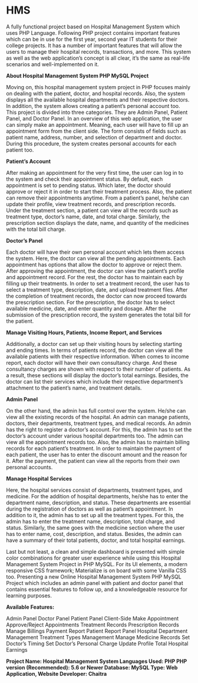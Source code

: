 # HMS
A fully functional project based on  Hospital Management System which uses PHP Language. Following PHP project contains important features which can be in use for the first year, second year IT students for their college projects. It has a number of important features that will allow the users to manage their hospital records, transactions, and more. This system as well as the  web application’s concept is all clear, it’s the same as real-life scenarios and well-implemented on it.

**About Hospital Management System PHP MySQL Project**

Moving on, this hospital management system project in PHP focuses mainly on dealing with the patient, doctor, and hospital records. Also, the system displays all the available hospital departments and their respective doctors. In addition, the system allows creating a patient’s personal account too. This project is divided into three categories. They are Admin Panel, Patient Panel, and Doctor Panel. In an overview of this web application, the user can simply make an appointment. Meaning, each user will have to fill up an appointment form from the client side. The form consists of fields such as patient name, address, number, and selection of department and doctor. During this procedure, the system creates personal accounts for each patient too.

**Patient’s Account**

After making an appointment for the very first time, the user can log in to the system and check their appointment status. By default, each appointment is set to pending status. Which later, the doctor should approve or reject it in order to start their treatment process. Also, the patient can remove their appointments anytime. From a patient’s panel, he/she can update their profile, view treatment records, and prescription records. Under the treatment section, a patient can view all the records such as treatment type, doctor’s name, date, and total charge. Similarly, the prescription section displays the date, name, and quantity of the medicines with the total bill charge.

**Doctor’s Panel**

Each doctor will have their own personal account which lets them access the system. Here, the doctor can view all the pending appointments. Each appointment has options that allow the doctor to approve or reject them. After approving the appointment, the doctor can view the patient’s profile and appointment record. For the rest, the doctor has to maintain each by filling up their treatments. In order to set a treatment record, the user has to select a treatment type, description, date, and upload treatment files. After the completion of treatment records, the doctor can now proceed towards the prescription section. For the prescription, the doctor has to select available medicine, date, and enter quantity and dosage. After the submission of the prescription record, the system generates the total bill for the patient.

**Manage Visiting Hours, Patients, Income Report, and Services**

Additionally, a doctor can set up their visiting hours by selecting starting and ending times. In terms of patients record, the doctor can view all the available patients with their respective information. When comes to income report, each doctor will have their own consultancy charge. And these consultancy charges are shown with respect to their number of patients. As a result, these sections will display the doctor’s total earnings. Besides, the doctor can list their services which include their respective department’s attachment to the patient’s name, and treatment details.

**Admin Panel**

On the other hand, the admin has full control over the system. He/she can view all the existing records of the hospital. An admin can manage patients, doctors, their departments, treatment types, and medical records. An admin has the right to register a doctor’s account. For this, the admin has to set the doctor’s account under various hospital departments too. The admin can view all the appointment records too. Also, the admin has to maintain billing records for each patient’s treatment. In order to maintain the payment of each patient, the user has to enter the discount amount and the reason for it. After the payment, the patient can view all the reports from their own personal accounts.

**Manage Hospital Services**

Here, the hospital services consist of departments, treatment types, and medicine. For the addition of hospital departments, he/she has to enter the department name, description, and status. These departments are essential during the registration of doctors as well as patient’s appointment. In addition to it, the admin has to set up all the treatment types. For this, the admin has to enter the treatment name, description, total charge, and status. Similarly, the same goes with the medicine section where the user has to enter name, cost, description, and status. Besides, the admin can have a summary of their total patients, doctor, and total hospital earnings.

Last but not least, a clean and simple dashboard is presented with simple color combinations for greater user experience while using this  Hospital Management System Project in PHP  MySQL. For its UI elements, a modern responsive CSS framework; Materialize is on board with some Vanilla CSS too. Presenting a new Online Hospital Management System PHP MySQL Project which includes an admin panel with patient and doctor panel that contains essential features to follow up, and a knowledgeable resource for learning purposes.

**Available Features:**

Admin Panel
Doctor Panel
Patient Panel
Client-Side
Make Appointment
Approve/Reject Appointments
Treatment Records
Prescription Records
Manage Billings
Payment Report
Patient Report Panel
Hospital Department Management
Treatment Types Management
Manage Medicine Records
Set Doctor’s Timing
Set Doctor’s Personal Charge
Update Profile
Total Hospital Earnings

**Project Name:	Hospital Management System
Languages Used:	PHP
PHP version (Recommended):	5.6 or Newer
Database:	MySQL
Type:	Web Application, Website
Developer:	Chaitra** 


